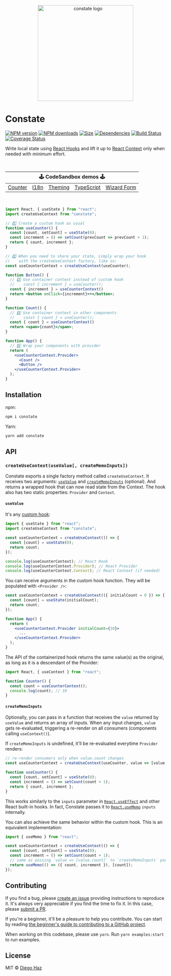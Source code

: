 <p align="center">
  <img src="https://raw.githubusercontent.com/diegohaz/constate/master/logo/logo.png" alt="constate logo" width="300" />
</p>

# Constate

<a href="https://npmjs.org/package/constate"><img alt="NPM version" src="https://img.shields.io/npm/v/constate.svg?style=flat-square"></a>
<a href="https://npmjs.org/package/constate"><img alt="NPM downloads" src="https://img.shields.io/npm/dm/constate.svg?style=flat-square"></a>
<a href="https://unpkg.com/constate"><img alt="Size" src="https://img.badgesize.io/https://unpkg.com/constate?style=flat-square"></a>
<a href="https://david-dm.org/diegohaz/constate"><img alt="Dependencies" src="https://img.shields.io/david/diegohaz/constate.svg?style=flat-square"></a>
<a href="https://travis-ci.org/diegohaz/constate"><img alt="Build Status" src="https://img.shields.io/travis/diegohaz/constate/master.svg?style=flat-square"></a>
<a href="https://codecov.io/gh/diegohaz/constate/branch/master"><img alt="Coverage Status" src="https://img.shields.io/codecov/c/github/diegohaz/constate/master.svg?style=flat-square"></a>

Write local state using [React Hooks](https://reactjs.org/docs/hooks-intro.html) and lift it up to [React Context](https://reactjs.org/docs/context.html) only when needed with minimum effort.

<br>

<table>
  <thead>
    <tr>
      <th colspan="5"><center>🕹 CodeSandbox demos 🕹</center></th>
    </tr>
  </thead>
  <tbody>
    <tr>
      <td><a href="https://codesandbox.io/s/github/diegohaz/constate/tree/master/examples/counter?module=/App.js">Counter</a></td>
      <td><a href="https://codesandbox.io/s/github/diegohaz/constate/tree/master/examples/i18n?module=/App.js">I18n</a></td>
      <td><a href="https://codesandbox.io/s/github/diegohaz/constate/tree/master/examples/theming?module=/App.js">Theming</a></td>
      <td><a href="https://codesandbox.io/s/github/diegohaz/constate/tree/master/examples/typescript?module=/App.tsx">TypeScript</a></td>
      <td><a href="https://codesandbox.io/s/github/diegohaz/constate/tree/master/examples/wizard-form?module=/App.js">Wizard Form</a></td>
    </tr>
  </tbody>
</table>

<br>

```jsx
import React, { useState } from "react";
import createUseContext from "constate";

// 1️⃣ Create a custom hook as usual
function useCounter() {
  const [count, setCount] = useState(0);
  const increment = () => setCount(prevCount => prevCount + 1);
  return { count, increment };
}

// 2️⃣ When you need to share your state, simply wrap your hook
//    with the createUseContext factory, like so:
const useCounterContext = createUseContext(useCounter);

function Button() {
  // 3️⃣ Use container context instead of custom hook
  //    const { increment } = useCounter();
  const { increment } = useCounterContext()
  return <button onClick={increment}>+</button>;
}

function Count() {
  // 4️⃣ Use container context in other components
  //    const { count } = useCounter();
  const { count } = useCounterContext()
  return <span>{count}</span>;
}

function App() {
  // 5️⃣ Wrap your components with provider
  return (
    <useCounterContext.Provider>
      <Count />
      <Button />
    </useCounterContext.Provider>
  );
}
```

## Installation

npm:

```sh
npm i constate
```

Yarn:

```sh
yarn add constate
```

## API

### `createUseContext(useValue[, createMemoInputs])`

Constate exports a single factory method called `createUseContext`. It receives two arguments: [`useValue`](#usevalue) and [`createMemoInputs`](#creatememoinputs) (optional). And returns a wrapped hook that can now read state from the Context. The hook also has two static properties: `Provider` and `Context`.

#### `useValue`

It's any [custom hook](https://reactjs.org/docs/hooks-custom.html):

```js
import { useState } from "react";
import createUseContext from "constate";

const useCounterContext = createUseContext(() => {
  const [count] = useState(0);
  return count;
});

console.log(useCounterContext); // React Hook
console.log(useCounterContext.Provider); // React Provider
console.log(useCounterContext.Context); // React Context (if needed)
```

You can receive arguments in the custom hook function. They will be populated with `<Provider />`:

```jsx
const useCounterContext = createUseContext(({ initialCount = 0 }) => {
  const [count] = useState(initialCount);
  return count;
});

function App() {
  return (
    <useCounterContext.Provider initialCount={10}>
      ...
    </useCounterContext.Provider>
  );
}
```

The API of the containerized hook returns the same value(s) as the original, as long as it is a descendant of the Provider:

```jsx
import React, { useContext } from "react";

function Counter() {
  const count = useCounterContext();
  console.log(count); // 10
}
```

#### `createMemoInputs`

Optionally, you can pass in a function that receives the `value` returned by `useValue` and returns an array of inputs. When any input changes, `value` gets re-evaluated, triggering a re-render on all consumers (components calling `useContext()`).

If `createMemoInputs` is undefined, it'll be re-evaluated everytime `Provider` renders:

```js
// re-render consumers only when value.count changes
const useCounterContext = createUseContext(useCounter, value => [value.count]);

function useCounter() {
  const [count, setCount] = useState(0);
  const increment = () => setCount(count + 1);
  return { count, increment };
}
```

This works similarly to the `inputs` parameter in [`React.useEffect`](https://reactjs.org/docs/hooks-reference.html#useeffect) and other React built-in hooks. In fact, Constate passes it to [`React.useMemo`](https://reactjs.org/docs/hooks-reference.html#usememo) `inputs` internally.

You can also achieve the same behavior within the custom hook. This is an equivalent implementation:

```js
import { useMemo } from "react";

const useCounterContext = createUseContext(() => {
  const [count, setCount] = useState(0);
  const increment = () => setCount(count + 1);
  // same as passing `value => [value.count]` to `createMemoInputs` parameter
  return useMemo(() => ({ count, increment }), [count]);
});
```

## Contributing

If you find a bug, please [create an issue](https://github.com/diegohaz/constate/issues/new) providing instructions to reproduce it. It's always very appreciable if you find the time to fix it. In this case, please [submit a PR](https://github.com/diegohaz/constate/pulls).

If you're a beginner, it'll be a pleasure to help you contribute. You can start by reading [the beginner's guide to contributing to a GitHub project](https://akrabat.com/the-beginners-guide-to-contributing-to-a-github-project/).

When working on this codebase, please use `yarn`. Run `yarn examples:start` to run examples.

## License

MIT © [Diego Haz](https://github.com/diegohaz)
